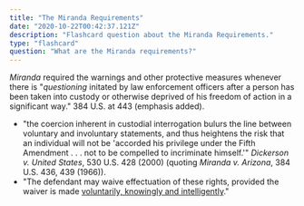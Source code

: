 ```yaml
---
title: "The Miranda Requirements"
date: "2020-10-22T00:42:37.121Z"
description: "Flashcard question about the Miranda Requirements."
type: "flashcard"
question: "What are the Miranda requirements?"
---
```


<i>Miranda</i> required the warnings and other protective measures whenever there is "<i>questioning</i> initated by law enforcement officers after a person has been taken into custody or otherwise deprived of his freedom of action in a significant way." 384 U.S. at 443 (emphasis added).

- "the coercion inherent in custodial interrogation bulurs the line between voluntary and involuntary statements, and thus heightens the risk that an individual will not be 'accorded his privilege under the Fifth Amendment . . . not to be compelled to incriminate himself.'" <i>Dickerson v. United States</i>, 530 U.S. 428 (2000) (quoting <i>Miranda v. Arizona</i>, 384 U.S. 436, 439 (1966)).
- "The defendant may waive effectuation of these rights, provided the waiver is made <u>voluntarily, knowingly and intelligently</u>."
